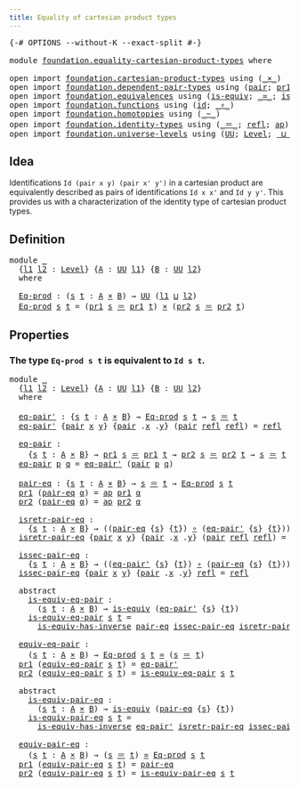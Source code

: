 ```yaml
---
title: Equality of cartesian product types
---
```


<pre class="Agda"><a id="61" class="Symbol">{-#</a> <a id="65" class="Keyword">OPTIONS</a> <a id="73" class="Pragma">--without-K</a> <a id="85" class="Pragma">--exact-split</a> <a id="99" class="Symbol">#-}</a>

<a id="104" class="Keyword">module</a> <a id="111" href="foundation.equality-cartesian-product-types.html" class="Module">foundation.equality-cartesian-product-types</a> <a id="155" class="Keyword">where</a>

<a id="162" class="Keyword">open</a> <a id="167" class="Keyword">import</a> <a id="174" href="foundation.cartesian-product-types.html" class="Module">foundation.cartesian-product-types</a> <a id="209" class="Keyword">using</a> <a id="215" class="Symbol">(</a><a id="216" href="foundation-core.cartesian-product-types.html#590" class="Function Operator">_×_</a><a id="219" class="Symbol">)</a>
<a id="221" class="Keyword">open</a> <a id="226" class="Keyword">import</a> <a id="233" href="foundation.dependent-pair-types.html" class="Module">foundation.dependent-pair-types</a> <a id="265" class="Keyword">using</a> <a id="271" class="Symbol">(</a><a id="272" href="foundation-core.dependent-pair-types.html#588" class="InductiveConstructor">pair</a><a id="276" class="Symbol">;</a> <a id="278" href="foundation-core.dependent-pair-types.html#605" class="Field">pr1</a><a id="281" class="Symbol">;</a> <a id="283" href="foundation-core.dependent-pair-types.html#617" class="Field">pr2</a><a id="286" class="Symbol">)</a>
<a id="288" class="Keyword">open</a> <a id="293" class="Keyword">import</a> <a id="300" href="foundation.equivalences.html" class="Module">foundation.equivalences</a> <a id="324" class="Keyword">using</a> <a id="330" class="Symbol">(</a><a id="331" href="foundation-core.equivalences.html#1556" class="Function">is-equiv</a><a id="339" class="Symbol">;</a> <a id="341" href="foundation-core.equivalences.html#1621" class="Function Operator">_≃_</a><a id="344" class="Symbol">;</a> <a id="346" href="foundation-core.equivalences.html#3013" class="Function">is-equiv-has-inverse</a><a id="366" class="Symbol">)</a>
<a id="368" class="Keyword">open</a> <a id="373" class="Keyword">import</a> <a id="380" href="foundation.functions.html" class="Module">foundation.functions</a> <a id="401" class="Keyword">using</a> <a id="407" class="Symbol">(</a><a id="408" href="foundation-core.functions.html#322" class="Function">id</a><a id="410" class="Symbol">;</a> <a id="412" href="foundation-core.functions.html#420" class="Function Operator">_∘_</a><a id="415" class="Symbol">)</a>
<a id="417" class="Keyword">open</a> <a id="422" class="Keyword">import</a> <a id="429" href="foundation.homotopies.html" class="Module">foundation.homotopies</a> <a id="451" class="Keyword">using</a> <a id="457" class="Symbol">(</a><a id="458" href="foundation-core.homotopies.html#627" class="Function Operator">_~_</a><a id="461" class="Symbol">)</a>
<a id="463" class="Keyword">open</a> <a id="468" class="Keyword">import</a> <a id="475" href="foundation.identity-types.html" class="Module">foundation.identity-types</a> <a id="501" class="Keyword">using</a> <a id="507" class="Symbol">(</a><a id="508" href="foundation-core.identity-types.html#1865" class="Function Operator">_＝_</a><a id="511" class="Symbol">;</a> <a id="513" href="foundation-core.identity-types.html#1820" class="InductiveConstructor">refl</a><a id="517" class="Symbol">;</a> <a id="519" href="foundation-core.identity-types.html#4003" class="Function">ap</a><a id="521" class="Symbol">)</a>
<a id="523" class="Keyword">open</a> <a id="528" class="Keyword">import</a> <a id="535" href="foundation.universe-levels.html" class="Module">foundation.universe-levels</a> <a id="562" class="Keyword">using</a> <a id="568" class="Symbol">(</a><a id="569" href="foundation-core.universe-levels.html#235" class="Primitive">UU</a><a id="571" class="Symbol">;</a> <a id="573" href="Agda.Primitive.html#597" class="Postulate">Level</a><a id="578" class="Symbol">;</a> <a id="580" href="Agda.Primitive.html#810" class="Primitive Operator">_⊔_</a><a id="583" class="Symbol">)</a>
</pre>
## Idea

Identifications `Id (pair x y) (pair x' y')` in a cartesian product are equivalently described as pairs of identifications `Id x x'` and `Id y y'`. This provides us with a characterization of the identity type of cartesian product types.

## Definition

<pre class="Agda"><a id="861" class="Keyword">module</a> <a id="868" href="foundation.equality-cartesian-product-types.html#868" class="Module">_</a>
  <a id="872" class="Symbol">{</a><a id="873" href="foundation.equality-cartesian-product-types.html#873" class="Bound">l1</a> <a id="876" href="foundation.equality-cartesian-product-types.html#876" class="Bound">l2</a> <a id="879" class="Symbol">:</a> <a id="881" href="Agda.Primitive.html#597" class="Postulate">Level</a><a id="886" class="Symbol">}</a> <a id="888" class="Symbol">{</a><a id="889" href="foundation.equality-cartesian-product-types.html#889" class="Bound">A</a> <a id="891" class="Symbol">:</a> <a id="893" href="foundation-core.universe-levels.html#235" class="Primitive">UU</a> <a id="896" href="foundation.equality-cartesian-product-types.html#873" class="Bound">l1</a><a id="898" class="Symbol">}</a> <a id="900" class="Symbol">{</a><a id="901" href="foundation.equality-cartesian-product-types.html#901" class="Bound">B</a> <a id="903" class="Symbol">:</a> <a id="905" href="foundation-core.universe-levels.html#235" class="Primitive">UU</a> <a id="908" href="foundation.equality-cartesian-product-types.html#876" class="Bound">l2</a><a id="910" class="Symbol">}</a>
  <a id="914" class="Keyword">where</a>
  
  <a id="925" href="foundation.equality-cartesian-product-types.html#925" class="Function">Eq-prod</a> <a id="933" class="Symbol">:</a> <a id="935" class="Symbol">(</a><a id="936" href="foundation.equality-cartesian-product-types.html#936" class="Bound">s</a> <a id="938" href="foundation.equality-cartesian-product-types.html#938" class="Bound">t</a> <a id="940" class="Symbol">:</a> <a id="942" href="foundation.equality-cartesian-product-types.html#889" class="Bound">A</a> <a id="944" href="foundation-core.cartesian-product-types.html#590" class="Function Operator">×</a> <a id="946" href="foundation.equality-cartesian-product-types.html#901" class="Bound">B</a><a id="947" class="Symbol">)</a> <a id="949" class="Symbol">→</a> <a id="951" href="foundation-core.universe-levels.html#235" class="Primitive">UU</a> <a id="954" class="Symbol">(</a><a id="955" href="foundation.equality-cartesian-product-types.html#873" class="Bound">l1</a> <a id="958" href="Agda.Primitive.html#810" class="Primitive Operator">⊔</a> <a id="960" href="foundation.equality-cartesian-product-types.html#876" class="Bound">l2</a><a id="962" class="Symbol">)</a>
  <a id="966" href="foundation.equality-cartesian-product-types.html#925" class="Function">Eq-prod</a> <a id="974" href="foundation.equality-cartesian-product-types.html#974" class="Bound">s</a> <a id="976" href="foundation.equality-cartesian-product-types.html#976" class="Bound">t</a> <a id="978" class="Symbol">=</a> <a id="980" class="Symbol">(</a><a id="981" href="foundation-core.dependent-pair-types.html#605" class="Field">pr1</a> <a id="985" href="foundation.equality-cartesian-product-types.html#974" class="Bound">s</a> <a id="987" href="foundation-core.identity-types.html#1865" class="Function Operator">＝</a> <a id="989" href="foundation-core.dependent-pair-types.html#605" class="Field">pr1</a> <a id="993" href="foundation.equality-cartesian-product-types.html#976" class="Bound">t</a><a id="994" class="Symbol">)</a> <a id="996" href="foundation-core.cartesian-product-types.html#590" class="Function Operator">×</a> <a id="998" class="Symbol">(</a><a id="999" href="foundation-core.dependent-pair-types.html#617" class="Field">pr2</a> <a id="1003" href="foundation.equality-cartesian-product-types.html#974" class="Bound">s</a> <a id="1005" href="foundation-core.identity-types.html#1865" class="Function Operator">＝</a> <a id="1007" href="foundation-core.dependent-pair-types.html#617" class="Field">pr2</a> <a id="1011" href="foundation.equality-cartesian-product-types.html#976" class="Bound">t</a><a id="1012" class="Symbol">)</a>
</pre>
## Properties

### The type `Eq-prod s t` is equivalent to `Id s t`.

<pre class="Agda"><a id="1097" class="Keyword">module</a> <a id="1104" href="foundation.equality-cartesian-product-types.html#1104" class="Module">_</a>
  <a id="1108" class="Symbol">{</a><a id="1109" href="foundation.equality-cartesian-product-types.html#1109" class="Bound">l1</a> <a id="1112" href="foundation.equality-cartesian-product-types.html#1112" class="Bound">l2</a> <a id="1115" class="Symbol">:</a> <a id="1117" href="Agda.Primitive.html#597" class="Postulate">Level</a><a id="1122" class="Symbol">}</a> <a id="1124" class="Symbol">{</a><a id="1125" href="foundation.equality-cartesian-product-types.html#1125" class="Bound">A</a> <a id="1127" class="Symbol">:</a> <a id="1129" href="foundation-core.universe-levels.html#235" class="Primitive">UU</a> <a id="1132" href="foundation.equality-cartesian-product-types.html#1109" class="Bound">l1</a><a id="1134" class="Symbol">}</a> <a id="1136" class="Symbol">{</a><a id="1137" href="foundation.equality-cartesian-product-types.html#1137" class="Bound">B</a> <a id="1139" class="Symbol">:</a> <a id="1141" href="foundation-core.universe-levels.html#235" class="Primitive">UU</a> <a id="1144" href="foundation.equality-cartesian-product-types.html#1112" class="Bound">l2</a><a id="1146" class="Symbol">}</a>
  <a id="1150" class="Keyword">where</a>
  
  <a id="1161" href="foundation.equality-cartesian-product-types.html#1161" class="Function">eq-pair&#39;</a> <a id="1170" class="Symbol">:</a> <a id="1172" class="Symbol">{</a><a id="1173" href="foundation.equality-cartesian-product-types.html#1173" class="Bound">s</a> <a id="1175" href="foundation.equality-cartesian-product-types.html#1175" class="Bound">t</a> <a id="1177" class="Symbol">:</a> <a id="1179" href="foundation.equality-cartesian-product-types.html#1125" class="Bound">A</a> <a id="1181" href="foundation-core.cartesian-product-types.html#590" class="Function Operator">×</a> <a id="1183" href="foundation.equality-cartesian-product-types.html#1137" class="Bound">B</a><a id="1184" class="Symbol">}</a> <a id="1186" class="Symbol">→</a> <a id="1188" href="foundation.equality-cartesian-product-types.html#925" class="Function">Eq-prod</a> <a id="1196" href="foundation.equality-cartesian-product-types.html#1173" class="Bound">s</a> <a id="1198" href="foundation.equality-cartesian-product-types.html#1175" class="Bound">t</a> <a id="1200" class="Symbol">→</a> <a id="1202" href="foundation.equality-cartesian-product-types.html#1173" class="Bound">s</a> <a id="1204" href="foundation-core.identity-types.html#1865" class="Function Operator">＝</a> <a id="1206" href="foundation.equality-cartesian-product-types.html#1175" class="Bound">t</a>
  <a id="1210" href="foundation.equality-cartesian-product-types.html#1161" class="Function">eq-pair&#39;</a> <a id="1219" class="Symbol">{</a><a id="1220" href="foundation-core.dependent-pair-types.html#588" class="InductiveConstructor">pair</a> <a id="1225" href="foundation.equality-cartesian-product-types.html#1225" class="Bound">x</a> <a id="1227" href="foundation.equality-cartesian-product-types.html#1227" class="Bound">y</a><a id="1228" class="Symbol">}</a> <a id="1230" class="Symbol">{</a><a id="1231" href="foundation-core.dependent-pair-types.html#588" class="InductiveConstructor">pair</a> <a id="1236" class="DottedPattern Symbol">.</a><a id="1237" href="foundation.equality-cartesian-product-types.html#1225" class="DottedPattern Bound">x</a> <a id="1239" class="DottedPattern Symbol">.</a><a id="1240" href="foundation.equality-cartesian-product-types.html#1227" class="DottedPattern Bound">y</a><a id="1241" class="Symbol">}</a> <a id="1243" class="Symbol">(</a><a id="1244" href="foundation-core.dependent-pair-types.html#588" class="InductiveConstructor">pair</a> <a id="1249" href="foundation-core.identity-types.html#1820" class="InductiveConstructor">refl</a> <a id="1254" href="foundation-core.identity-types.html#1820" class="InductiveConstructor">refl</a><a id="1258" class="Symbol">)</a> <a id="1260" class="Symbol">=</a> <a id="1262" href="foundation-core.identity-types.html#1820" class="InductiveConstructor">refl</a>

  <a id="1270" href="foundation.equality-cartesian-product-types.html#1270" class="Function">eq-pair</a> <a id="1278" class="Symbol">:</a>
    <a id="1284" class="Symbol">{</a><a id="1285" href="foundation.equality-cartesian-product-types.html#1285" class="Bound">s</a> <a id="1287" href="foundation.equality-cartesian-product-types.html#1287" class="Bound">t</a> <a id="1289" class="Symbol">:</a> <a id="1291" href="foundation.equality-cartesian-product-types.html#1125" class="Bound">A</a> <a id="1293" href="foundation-core.cartesian-product-types.html#590" class="Function Operator">×</a> <a id="1295" href="foundation.equality-cartesian-product-types.html#1137" class="Bound">B</a><a id="1296" class="Symbol">}</a> <a id="1298" class="Symbol">→</a> <a id="1300" href="foundation-core.dependent-pair-types.html#605" class="Field">pr1</a> <a id="1304" href="foundation.equality-cartesian-product-types.html#1285" class="Bound">s</a> <a id="1306" href="foundation-core.identity-types.html#1865" class="Function Operator">＝</a> <a id="1308" href="foundation-core.dependent-pair-types.html#605" class="Field">pr1</a> <a id="1312" href="foundation.equality-cartesian-product-types.html#1287" class="Bound">t</a> <a id="1314" class="Symbol">→</a> <a id="1316" href="foundation-core.dependent-pair-types.html#617" class="Field">pr2</a> <a id="1320" href="foundation.equality-cartesian-product-types.html#1285" class="Bound">s</a> <a id="1322" href="foundation-core.identity-types.html#1865" class="Function Operator">＝</a> <a id="1324" href="foundation-core.dependent-pair-types.html#617" class="Field">pr2</a> <a id="1328" href="foundation.equality-cartesian-product-types.html#1287" class="Bound">t</a> <a id="1330" class="Symbol">→</a> <a id="1332" href="foundation.equality-cartesian-product-types.html#1285" class="Bound">s</a> <a id="1334" href="foundation-core.identity-types.html#1865" class="Function Operator">＝</a> <a id="1336" href="foundation.equality-cartesian-product-types.html#1287" class="Bound">t</a>
  <a id="1340" href="foundation.equality-cartesian-product-types.html#1270" class="Function">eq-pair</a> <a id="1348" href="foundation.equality-cartesian-product-types.html#1348" class="Bound">p</a> <a id="1350" href="foundation.equality-cartesian-product-types.html#1350" class="Bound">q</a> <a id="1352" class="Symbol">=</a> <a id="1354" href="foundation.equality-cartesian-product-types.html#1161" class="Function">eq-pair&#39;</a> <a id="1363" class="Symbol">(</a><a id="1364" href="foundation-core.dependent-pair-types.html#588" class="InductiveConstructor">pair</a> <a id="1369" href="foundation.equality-cartesian-product-types.html#1348" class="Bound">p</a> <a id="1371" href="foundation.equality-cartesian-product-types.html#1350" class="Bound">q</a><a id="1372" class="Symbol">)</a>

  <a id="1377" href="foundation.equality-cartesian-product-types.html#1377" class="Function">pair-eq</a> <a id="1385" class="Symbol">:</a> <a id="1387" class="Symbol">{</a><a id="1388" href="foundation.equality-cartesian-product-types.html#1388" class="Bound">s</a> <a id="1390" href="foundation.equality-cartesian-product-types.html#1390" class="Bound">t</a> <a id="1392" class="Symbol">:</a> <a id="1394" href="foundation.equality-cartesian-product-types.html#1125" class="Bound">A</a> <a id="1396" href="foundation-core.cartesian-product-types.html#590" class="Function Operator">×</a> <a id="1398" href="foundation.equality-cartesian-product-types.html#1137" class="Bound">B</a><a id="1399" class="Symbol">}</a> <a id="1401" class="Symbol">→</a> <a id="1403" href="foundation.equality-cartesian-product-types.html#1388" class="Bound">s</a> <a id="1405" href="foundation-core.identity-types.html#1865" class="Function Operator">＝</a> <a id="1407" href="foundation.equality-cartesian-product-types.html#1390" class="Bound">t</a> <a id="1409" class="Symbol">→</a> <a id="1411" href="foundation.equality-cartesian-product-types.html#925" class="Function">Eq-prod</a> <a id="1419" href="foundation.equality-cartesian-product-types.html#1388" class="Bound">s</a> <a id="1421" href="foundation.equality-cartesian-product-types.html#1390" class="Bound">t</a>
  <a id="1425" href="foundation-core.dependent-pair-types.html#605" class="Field">pr1</a> <a id="1429" class="Symbol">(</a><a id="1430" href="foundation.equality-cartesian-product-types.html#1377" class="Function">pair-eq</a> <a id="1438" href="foundation.equality-cartesian-product-types.html#1438" class="Bound">α</a><a id="1439" class="Symbol">)</a> <a id="1441" class="Symbol">=</a> <a id="1443" href="foundation-core.identity-types.html#4003" class="Function">ap</a> <a id="1446" href="foundation-core.dependent-pair-types.html#605" class="Field">pr1</a> <a id="1450" href="foundation.equality-cartesian-product-types.html#1438" class="Bound">α</a>
  <a id="1454" href="foundation-core.dependent-pair-types.html#617" class="Field">pr2</a> <a id="1458" class="Symbol">(</a><a id="1459" href="foundation.equality-cartesian-product-types.html#1377" class="Function">pair-eq</a> <a id="1467" href="foundation.equality-cartesian-product-types.html#1467" class="Bound">α</a><a id="1468" class="Symbol">)</a> <a id="1470" class="Symbol">=</a> <a id="1472" href="foundation-core.identity-types.html#4003" class="Function">ap</a> <a id="1475" href="foundation-core.dependent-pair-types.html#617" class="Field">pr2</a> <a id="1479" href="foundation.equality-cartesian-product-types.html#1467" class="Bound">α</a>

  <a id="1484" href="foundation.equality-cartesian-product-types.html#1484" class="Function">isretr-pair-eq</a> <a id="1499" class="Symbol">:</a>
    <a id="1505" class="Symbol">{</a><a id="1506" href="foundation.equality-cartesian-product-types.html#1506" class="Bound">s</a> <a id="1508" href="foundation.equality-cartesian-product-types.html#1508" class="Bound">t</a> <a id="1510" class="Symbol">:</a> <a id="1512" href="foundation.equality-cartesian-product-types.html#1125" class="Bound">A</a> <a id="1514" href="foundation-core.cartesian-product-types.html#590" class="Function Operator">×</a> <a id="1516" href="foundation.equality-cartesian-product-types.html#1137" class="Bound">B</a><a id="1517" class="Symbol">}</a> <a id="1519" class="Symbol">→</a> <a id="1521" class="Symbol">((</a><a id="1523" href="foundation.equality-cartesian-product-types.html#1377" class="Function">pair-eq</a> <a id="1531" class="Symbol">{</a><a id="1532" href="foundation.equality-cartesian-product-types.html#1506" class="Bound">s</a><a id="1533" class="Symbol">}</a> <a id="1535" class="Symbol">{</a><a id="1536" href="foundation.equality-cartesian-product-types.html#1508" class="Bound">t</a><a id="1537" class="Symbol">})</a> <a id="1540" href="foundation-core.functions.html#420" class="Function Operator">∘</a> <a id="1542" class="Symbol">(</a><a id="1543" href="foundation.equality-cartesian-product-types.html#1161" class="Function">eq-pair&#39;</a> <a id="1552" class="Symbol">{</a><a id="1553" href="foundation.equality-cartesian-product-types.html#1506" class="Bound">s</a><a id="1554" class="Symbol">}</a> <a id="1556" class="Symbol">{</a><a id="1557" href="foundation.equality-cartesian-product-types.html#1508" class="Bound">t</a><a id="1558" class="Symbol">}))</a> <a id="1562" href="foundation-core.homotopies.html#627" class="Function Operator">~</a> <a id="1564" href="foundation-core.functions.html#322" class="Function">id</a>
  <a id="1569" href="foundation.equality-cartesian-product-types.html#1484" class="Function">isretr-pair-eq</a> <a id="1584" class="Symbol">{</a><a id="1585" href="foundation-core.dependent-pair-types.html#588" class="InductiveConstructor">pair</a> <a id="1590" href="foundation.equality-cartesian-product-types.html#1590" class="Bound">x</a> <a id="1592" href="foundation.equality-cartesian-product-types.html#1592" class="Bound">y</a><a id="1593" class="Symbol">}</a> <a id="1595" class="Symbol">{</a><a id="1596" href="foundation-core.dependent-pair-types.html#588" class="InductiveConstructor">pair</a> <a id="1601" class="DottedPattern Symbol">.</a><a id="1602" href="foundation.equality-cartesian-product-types.html#1590" class="DottedPattern Bound">x</a> <a id="1604" class="DottedPattern Symbol">.</a><a id="1605" href="foundation.equality-cartesian-product-types.html#1592" class="DottedPattern Bound">y</a><a id="1606" class="Symbol">}</a> <a id="1608" class="Symbol">(</a><a id="1609" href="foundation-core.dependent-pair-types.html#588" class="InductiveConstructor">pair</a> <a id="1614" href="foundation-core.identity-types.html#1820" class="InductiveConstructor">refl</a> <a id="1619" href="foundation-core.identity-types.html#1820" class="InductiveConstructor">refl</a><a id="1623" class="Symbol">)</a> <a id="1625" class="Symbol">=</a> <a id="1627" href="foundation-core.identity-types.html#1820" class="InductiveConstructor">refl</a>

  <a id="1635" href="foundation.equality-cartesian-product-types.html#1635" class="Function">issec-pair-eq</a> <a id="1649" class="Symbol">:</a>
    <a id="1655" class="Symbol">{</a><a id="1656" href="foundation.equality-cartesian-product-types.html#1656" class="Bound">s</a> <a id="1658" href="foundation.equality-cartesian-product-types.html#1658" class="Bound">t</a> <a id="1660" class="Symbol">:</a> <a id="1662" href="foundation.equality-cartesian-product-types.html#1125" class="Bound">A</a> <a id="1664" href="foundation-core.cartesian-product-types.html#590" class="Function Operator">×</a> <a id="1666" href="foundation.equality-cartesian-product-types.html#1137" class="Bound">B</a><a id="1667" class="Symbol">}</a> <a id="1669" class="Symbol">→</a> <a id="1671" class="Symbol">((</a><a id="1673" href="foundation.equality-cartesian-product-types.html#1161" class="Function">eq-pair&#39;</a> <a id="1682" class="Symbol">{</a><a id="1683" href="foundation.equality-cartesian-product-types.html#1656" class="Bound">s</a><a id="1684" class="Symbol">}</a> <a id="1686" class="Symbol">{</a><a id="1687" href="foundation.equality-cartesian-product-types.html#1658" class="Bound">t</a><a id="1688" class="Symbol">})</a> <a id="1691" href="foundation-core.functions.html#420" class="Function Operator">∘</a> <a id="1693" class="Symbol">(</a><a id="1694" href="foundation.equality-cartesian-product-types.html#1377" class="Function">pair-eq</a> <a id="1702" class="Symbol">{</a><a id="1703" href="foundation.equality-cartesian-product-types.html#1656" class="Bound">s</a><a id="1704" class="Symbol">}</a> <a id="1706" class="Symbol">{</a><a id="1707" href="foundation.equality-cartesian-product-types.html#1658" class="Bound">t</a><a id="1708" class="Symbol">}))</a> <a id="1712" href="foundation-core.homotopies.html#627" class="Function Operator">~</a> <a id="1714" href="foundation-core.functions.html#322" class="Function">id</a>
  <a id="1719" href="foundation.equality-cartesian-product-types.html#1635" class="Function">issec-pair-eq</a> <a id="1733" class="Symbol">{</a><a id="1734" href="foundation-core.dependent-pair-types.html#588" class="InductiveConstructor">pair</a> <a id="1739" href="foundation.equality-cartesian-product-types.html#1739" class="Bound">x</a> <a id="1741" href="foundation.equality-cartesian-product-types.html#1741" class="Bound">y</a><a id="1742" class="Symbol">}</a> <a id="1744" class="Symbol">{</a><a id="1745" href="foundation-core.dependent-pair-types.html#588" class="InductiveConstructor">pair</a> <a id="1750" class="DottedPattern Symbol">.</a><a id="1751" href="foundation.equality-cartesian-product-types.html#1739" class="DottedPattern Bound">x</a> <a id="1753" class="DottedPattern Symbol">.</a><a id="1754" href="foundation.equality-cartesian-product-types.html#1741" class="DottedPattern Bound">y</a><a id="1755" class="Symbol">}</a> <a id="1757" href="foundation-core.identity-types.html#1820" class="InductiveConstructor">refl</a> <a id="1762" class="Symbol">=</a> <a id="1764" href="foundation-core.identity-types.html#1820" class="InductiveConstructor">refl</a>

  <a id="1772" class="Keyword">abstract</a>
    <a id="1785" href="foundation.equality-cartesian-product-types.html#1785" class="Function">is-equiv-eq-pair</a> <a id="1802" class="Symbol">:</a>
      <a id="1810" class="Symbol">(</a><a id="1811" href="foundation.equality-cartesian-product-types.html#1811" class="Bound">s</a> <a id="1813" href="foundation.equality-cartesian-product-types.html#1813" class="Bound">t</a> <a id="1815" class="Symbol">:</a> <a id="1817" href="foundation.equality-cartesian-product-types.html#1125" class="Bound">A</a> <a id="1819" href="foundation-core.cartesian-product-types.html#590" class="Function Operator">×</a> <a id="1821" href="foundation.equality-cartesian-product-types.html#1137" class="Bound">B</a><a id="1822" class="Symbol">)</a> <a id="1824" class="Symbol">→</a> <a id="1826" href="foundation-core.equivalences.html#1556" class="Function">is-equiv</a> <a id="1835" class="Symbol">(</a><a id="1836" href="foundation.equality-cartesian-product-types.html#1161" class="Function">eq-pair&#39;</a> <a id="1845" class="Symbol">{</a><a id="1846" href="foundation.equality-cartesian-product-types.html#1811" class="Bound">s</a><a id="1847" class="Symbol">}</a> <a id="1849" class="Symbol">{</a><a id="1850" href="foundation.equality-cartesian-product-types.html#1813" class="Bound">t</a><a id="1851" class="Symbol">})</a>
    <a id="1858" href="foundation.equality-cartesian-product-types.html#1785" class="Function">is-equiv-eq-pair</a> <a id="1875" href="foundation.equality-cartesian-product-types.html#1875" class="Bound">s</a> <a id="1877" href="foundation.equality-cartesian-product-types.html#1877" class="Bound">t</a> <a id="1879" class="Symbol">=</a>
      <a id="1887" href="foundation-core.equivalences.html#3013" class="Function">is-equiv-has-inverse</a> <a id="1908" href="foundation.equality-cartesian-product-types.html#1377" class="Function">pair-eq</a> <a id="1916" href="foundation.equality-cartesian-product-types.html#1635" class="Function">issec-pair-eq</a> <a id="1930" href="foundation.equality-cartesian-product-types.html#1484" class="Function">isretr-pair-eq</a>

  <a id="1948" href="foundation.equality-cartesian-product-types.html#1948" class="Function">equiv-eq-pair</a> <a id="1962" class="Symbol">:</a>
    <a id="1968" class="Symbol">(</a><a id="1969" href="foundation.equality-cartesian-product-types.html#1969" class="Bound">s</a> <a id="1971" href="foundation.equality-cartesian-product-types.html#1971" class="Bound">t</a> <a id="1973" class="Symbol">:</a> <a id="1975" href="foundation.equality-cartesian-product-types.html#1125" class="Bound">A</a> <a id="1977" href="foundation-core.cartesian-product-types.html#590" class="Function Operator">×</a> <a id="1979" href="foundation.equality-cartesian-product-types.html#1137" class="Bound">B</a><a id="1980" class="Symbol">)</a> <a id="1982" class="Symbol">→</a> <a id="1984" href="foundation.equality-cartesian-product-types.html#925" class="Function">Eq-prod</a> <a id="1992" href="foundation.equality-cartesian-product-types.html#1969" class="Bound">s</a> <a id="1994" href="foundation.equality-cartesian-product-types.html#1971" class="Bound">t</a> <a id="1996" href="foundation-core.equivalences.html#1621" class="Function Operator">≃</a> <a id="1998" class="Symbol">(</a><a id="1999" href="foundation.equality-cartesian-product-types.html#1969" class="Bound">s</a> <a id="2001" href="foundation-core.identity-types.html#1865" class="Function Operator">＝</a> <a id="2003" href="foundation.equality-cartesian-product-types.html#1971" class="Bound">t</a><a id="2004" class="Symbol">)</a>
  <a id="2008" href="foundation-core.dependent-pair-types.html#605" class="Field">pr1</a> <a id="2012" class="Symbol">(</a><a id="2013" href="foundation.equality-cartesian-product-types.html#1948" class="Function">equiv-eq-pair</a> <a id="2027" href="foundation.equality-cartesian-product-types.html#2027" class="Bound">s</a> <a id="2029" href="foundation.equality-cartesian-product-types.html#2029" class="Bound">t</a><a id="2030" class="Symbol">)</a> <a id="2032" class="Symbol">=</a> <a id="2034" href="foundation.equality-cartesian-product-types.html#1161" class="Function">eq-pair&#39;</a>
  <a id="2045" href="foundation-core.dependent-pair-types.html#617" class="Field">pr2</a> <a id="2049" class="Symbol">(</a><a id="2050" href="foundation.equality-cartesian-product-types.html#1948" class="Function">equiv-eq-pair</a> <a id="2064" href="foundation.equality-cartesian-product-types.html#2064" class="Bound">s</a> <a id="2066" href="foundation.equality-cartesian-product-types.html#2066" class="Bound">t</a><a id="2067" class="Symbol">)</a> <a id="2069" class="Symbol">=</a> <a id="2071" href="foundation.equality-cartesian-product-types.html#1785" class="Function">is-equiv-eq-pair</a> <a id="2088" href="foundation.equality-cartesian-product-types.html#2064" class="Bound">s</a> <a id="2090" href="foundation.equality-cartesian-product-types.html#2066" class="Bound">t</a>

  <a id="2095" class="Keyword">abstract</a>
    <a id="2108" href="foundation.equality-cartesian-product-types.html#2108" class="Function">is-equiv-pair-eq</a> <a id="2125" class="Symbol">:</a>
      <a id="2133" class="Symbol">(</a><a id="2134" href="foundation.equality-cartesian-product-types.html#2134" class="Bound">s</a> <a id="2136" href="foundation.equality-cartesian-product-types.html#2136" class="Bound">t</a> <a id="2138" class="Symbol">:</a> <a id="2140" href="foundation.equality-cartesian-product-types.html#1125" class="Bound">A</a> <a id="2142" href="foundation-core.cartesian-product-types.html#590" class="Function Operator">×</a> <a id="2144" href="foundation.equality-cartesian-product-types.html#1137" class="Bound">B</a><a id="2145" class="Symbol">)</a> <a id="2147" class="Symbol">→</a> <a id="2149" href="foundation-core.equivalences.html#1556" class="Function">is-equiv</a> <a id="2158" class="Symbol">(</a><a id="2159" href="foundation.equality-cartesian-product-types.html#1377" class="Function">pair-eq</a> <a id="2167" class="Symbol">{</a><a id="2168" href="foundation.equality-cartesian-product-types.html#2134" class="Bound">s</a><a id="2169" class="Symbol">}</a> <a id="2171" class="Symbol">{</a><a id="2172" href="foundation.equality-cartesian-product-types.html#2136" class="Bound">t</a><a id="2173" class="Symbol">})</a>
    <a id="2180" href="foundation.equality-cartesian-product-types.html#2108" class="Function">is-equiv-pair-eq</a> <a id="2197" href="foundation.equality-cartesian-product-types.html#2197" class="Bound">s</a> <a id="2199" href="foundation.equality-cartesian-product-types.html#2199" class="Bound">t</a> <a id="2201" class="Symbol">=</a>
      <a id="2209" href="foundation-core.equivalences.html#3013" class="Function">is-equiv-has-inverse</a> <a id="2230" href="foundation.equality-cartesian-product-types.html#1161" class="Function">eq-pair&#39;</a> <a id="2239" href="foundation.equality-cartesian-product-types.html#1484" class="Function">isretr-pair-eq</a> <a id="2254" href="foundation.equality-cartesian-product-types.html#1635" class="Function">issec-pair-eq</a>

  <a id="2271" href="foundation.equality-cartesian-product-types.html#2271" class="Function">equiv-pair-eq</a> <a id="2285" class="Symbol">:</a>
    <a id="2291" class="Symbol">(</a><a id="2292" href="foundation.equality-cartesian-product-types.html#2292" class="Bound">s</a> <a id="2294" href="foundation.equality-cartesian-product-types.html#2294" class="Bound">t</a> <a id="2296" class="Symbol">:</a> <a id="2298" href="foundation.equality-cartesian-product-types.html#1125" class="Bound">A</a> <a id="2300" href="foundation-core.cartesian-product-types.html#590" class="Function Operator">×</a> <a id="2302" href="foundation.equality-cartesian-product-types.html#1137" class="Bound">B</a><a id="2303" class="Symbol">)</a> <a id="2305" class="Symbol">→</a> <a id="2307" class="Symbol">(</a><a id="2308" href="foundation.equality-cartesian-product-types.html#2292" class="Bound">s</a> <a id="2310" href="foundation-core.identity-types.html#1865" class="Function Operator">＝</a> <a id="2312" href="foundation.equality-cartesian-product-types.html#2294" class="Bound">t</a><a id="2313" class="Symbol">)</a> <a id="2315" href="foundation-core.equivalences.html#1621" class="Function Operator">≃</a> <a id="2317" href="foundation.equality-cartesian-product-types.html#925" class="Function">Eq-prod</a> <a id="2325" href="foundation.equality-cartesian-product-types.html#2292" class="Bound">s</a> <a id="2327" href="foundation.equality-cartesian-product-types.html#2294" class="Bound">t</a>
  <a id="2331" href="foundation-core.dependent-pair-types.html#605" class="Field">pr1</a> <a id="2335" class="Symbol">(</a><a id="2336" href="foundation.equality-cartesian-product-types.html#2271" class="Function">equiv-pair-eq</a> <a id="2350" href="foundation.equality-cartesian-product-types.html#2350" class="Bound">s</a> <a id="2352" href="foundation.equality-cartesian-product-types.html#2352" class="Bound">t</a><a id="2353" class="Symbol">)</a> <a id="2355" class="Symbol">=</a> <a id="2357" href="foundation.equality-cartesian-product-types.html#1377" class="Function">pair-eq</a>
  <a id="2367" href="foundation-core.dependent-pair-types.html#617" class="Field">pr2</a> <a id="2371" class="Symbol">(</a><a id="2372" href="foundation.equality-cartesian-product-types.html#2271" class="Function">equiv-pair-eq</a> <a id="2386" href="foundation.equality-cartesian-product-types.html#2386" class="Bound">s</a> <a id="2388" href="foundation.equality-cartesian-product-types.html#2388" class="Bound">t</a><a id="2389" class="Symbol">)</a> <a id="2391" class="Symbol">=</a> <a id="2393" href="foundation.equality-cartesian-product-types.html#2108" class="Function">is-equiv-pair-eq</a> <a id="2410" href="foundation.equality-cartesian-product-types.html#2386" class="Bound">s</a> <a id="2412" href="foundation.equality-cartesian-product-types.html#2388" class="Bound">t</a>
</pre>